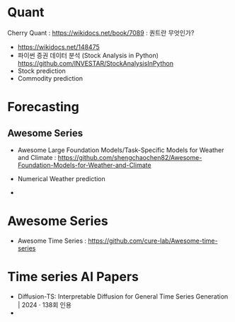 # Quant
Cherry Quant : https://wikidocs.net/book/7089 : 퀀트란 무엇인가?
- https://wikidocs.net/148475
- 파이썬 증권 데이터 분석 (Stock Analysis in Python) https://github.com/INVESTAR/StockAnalysisInPython
- Stock prediction
- Commodity prediction

# Forecasting
## Awesome Series
- Awesome Large Foundation Models/Task-Specific Models for Weather and Climate : https://github.com/shengchaochen82/Awesome-Foundation-Models-for-Weather-and-Climate

- Numerical Weather prediction
- 

# Awesome Series
- Awesome Time Series : https://github.com/cure-lab/Awesome-time-series

# Time series AI Papers
- Diffusion-TS: Interpretable Diffusion for General Time Series Generation | 2024 · 138회 인용
- 


